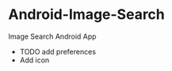 Android-Image-Search
====================

Image Search Android App

- TODO add preferences
- Add icon

